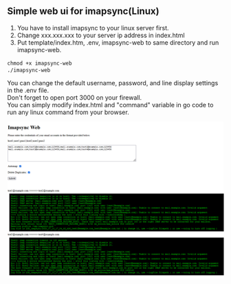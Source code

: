 ## Simple web ui for imapsync(Linux) ##

1. You have to install imapsync to your linux server first.
2. Change xxx.xxx.xxx to your server ip address in index.html 
3. Put template/index.htm, .env, imapsync-web to same directory and run imapsync-web.
```
chmod +x imapsync-web
./imapsync-web
```

You can change the default username, password, and line display settings in the .env file.<br/>
Don't forget to open port 3000 on your firewall.<br/>
You can simply modify index.html and "command" variable in go code to run any linux command from your browser.

![image](https://github.com/mozgr/imapsync-web/blob/master/screenshot.png)